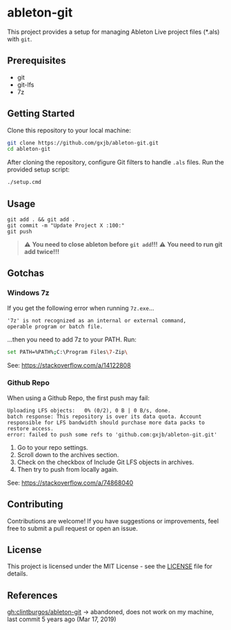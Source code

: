 # ableton-git

This project provides a setup for managing Ableton Live project files (*.als) with `git`.

## Prerequisites

- git
- git-lfs
- 7z

## Getting Started

Clone this repository to your local machine:

```bash
git clone https://github.com/gxjb/ableton-git.git
cd ableton-git
```

After cloning the repository, configure Git filters to handle `.als` files. Run the provided setup script:

```bash
./setup.cmd
```

## Usage

```
git add . && git add .
git commit -m "Update Project X :100:"
git push
```

> :warning: **You need to close ableton before `git add`!!!**
> :warning: **You need to run git add twice!!!**

## Gotchas

### Windows 7z

If you get the following error when running `7z.exe`...

```text
'7z' is not recognized as an internal or external command,
operable program or batch file.
```

...then you need to add 7z to your PATH. Run:

```bash
set PATH=%PATH%;C:\Program Files\7-Zip\
```

See: https://stackoverflow.com/a/14122808

### Github Repo

When using a Github Repo, the first push may fail:

```text
Uploading LFS objects:   0% (0/2), 0 B | 0 B/s, done.
batch response: This repository is over its data quota. Account responsible for LFS bandwidth should purchase more data packs to restore access.
error: failed to push some refs to 'github.com:gxjb/ableton-git.git'
```

1. Go to your repo settings.
2. Scroll down to the archives section.
3. Check on the checkbox of Include Git LFS objects in archives.
4. Then try to push from locally again.

See: https://stackoverflow.com/a/74868040


## Contributing

Contributions are welcome! If you have suggestions or improvements, feel free to submit a pull request or open an issue.

## License

This project is licensed under the MIT License - see the [LICENSE](./LICENSE) file for details.

## References

[gh:clintburgos/ableton-git](https://github.com/clintburgos/ableton-git) -> abandoned, does not work on my machine, last commit 5 years ago (Mar 17, 2019)

